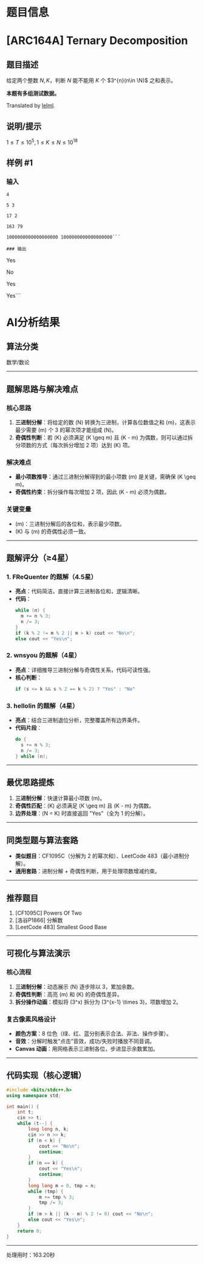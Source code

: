 # 题目信息

# [ARC164A] Ternary Decomposition

## 题目描述

给定两个整数 $N,K$，判断 $N$ 能不能用 $K$ 个 $3^{n}(n\in \N)$ 之和表示。

**本题有多组测试数据。**

Translated by [lelml](/user/372622).

## 说明/提示

$1\le T \le 10^5,1 \le K \le N \le 10^{18}$

## 样例 #1

### 输入

```
4

5 3

17 2

163 79

1000000000000000000 1000000000000000000```

### 输出

```
Yes

No

Yes

Yes```

# AI分析结果



## 算法分类
数学/数论

---

## 题解思路与解决难点
### 核心思路
1. **三进制分解**：将给定的数 \(N\) 转换为三进制，计算各位数值之和 \(m\)，这表示最少需要 \(m\) 个 3 的幂次项才能组成 \(N\)。
2. **奇偶性判断**：若 \(K\) 必须满足 \(K \geq m\) 且 \(K - m\) 为偶数，则可以通过拆分项数的方式（每次拆分增加 2 项）达到 \(K\) 项。

### 解决难点
- **最小项数推导**：通过三进制分解得到的最小项数 \(m\) 是关键，需确保 \(K \geq m\)。
- **奇偶性约束**：拆分操作每次增加 2 项，因此 \(K - m\) 必须为偶数。

### 关键变量
- \(m\)：三进制分解后的各位和，表示最少项数。
- \(K\) 与 \(m\) 的奇偶性必须一致。

---

## 题解评分（≥4星）
### 1. FReQuenter 的题解（4.5星）
- **亮点**：代码简洁，直接计算三进制各位和，逻辑清晰。
- **代码**：
  ```cpp
  while (n) {
    m += n % 3;
    n /= 3;
  }
  if (k % 2 != m % 2 || m > k) cout << "No\n";
  else cout << "Yes\n";
  ```

### 2. wnsyou 的题解（4星）
- **亮点**：详细推导三进制分解与奇偶性关系，代码可读性强。
- **核心判断**：
  ```cpp
  if (s <= k && s % 2 == k % 2) ? "Yes" : "No"
  ```

### 3. hellolin 的题解（4星）
- **亮点**：结合三进制退位分析，完整覆盖所有边界条件。
- **代码片段**：
  ```cpp
  do {
    s += n % 3;
    n /= 3;
  } while (n);
  ```

---

## 最优思路提炼
1. **三进制分解**：快速计算最小项数 \(m\)。
2. **奇偶性匹配**：\(K\) 必须满足 \(K \geq m\) 且 \(K - m\) 为偶数。
3. **边界处理**：\(N = K\) 时直接返回 "Yes"（全为 1 的分解）。

---

## 同类型题与算法套路
- **类似题目**：CF1095C（分解为 2 的幂次和）、LeetCode 483（最小进制分解）。
- **通用套路**：进制分解 + 奇偶性判断，用于处理项数增减约束。

---

## 推荐题目
1. [CF1095C] Powers Of Two
2. [洛谷P1866] 分解数
3. [LeetCode 483] Smallest Good Base

---

## 可视化与算法演示
### 核心流程
1. **三进制分解**：动态展示 \(N\) 逐步除以 3，累加余数。
2. **奇偶性判断**：高亮 \(m\) 和 \(K\) 的奇偶性差异。
3. **拆分操作动画**：模拟将 \(3^x\) 拆分为 \(3^{x-1} \times 3\)，项数增加 2。

### 复古像素风格设计
- **颜色方案**：8 位色（绿、红、蓝分别表示合法、非法、操作步骤）。
- **音效**：分解时触发“点击”音效，成功/失败时播放不同音调。
- **Canvas 动画**：用网格表示三进制各位，步进显示余数累加。

---

## 代码实现（核心逻辑）
```cpp
#include <bits/stdc++.h>
using namespace std;

int main() {
    int t;
    cin >> t;
    while (t--) {
        long long n, k;
        cin >> n >> k;
        if (n < k) {
            cout << "No\n";
            continue;
        }
        if (n == k) {
            cout << "Yes\n";
            continue;
        }
        long long m = 0, tmp = n;
        while (tmp) {
            m += tmp % 3;
            tmp /= 3;
        }
        if (m > k || (k - m) % 2 != 0) cout << "No\n";
        else cout << "Yes\n";
    }
    return 0;
}
```

---
处理用时：163.20秒
